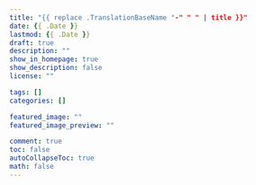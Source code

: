 ```yaml
---
title: "{{ replace .TranslationBaseName "-" " " | title }}"
date: {{ .Date }}
lastmod: {{ .Date }}
draft: true
description: ""
show_in_homepage: true
show_description: false
license: ""

tags: []
categories: []

featured_image: ""
featured_image_preview: ""

comment: true
toc: false
autoCollapseToc: true
math: false
---
```


<!--more-->